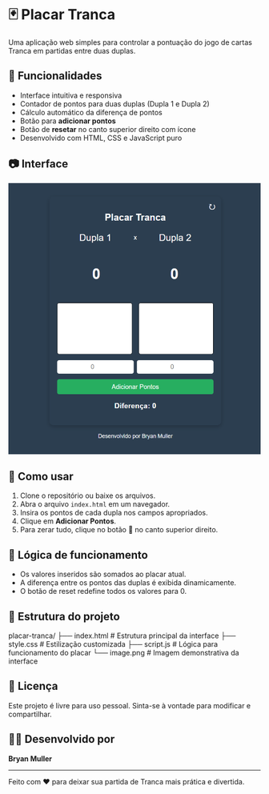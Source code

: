 # 🃏 Placar Tranca

Uma aplicação web simples para controlar a pontuação do jogo de cartas Tranca em partidas entre duas duplas.

## 🚀 Funcionalidades

- Interface intuitiva e responsiva
- Contador de pontos para duas duplas (Dupla 1 e Dupla 2)
- Cálculo automático da diferença de pontos
- Botão para **adicionar pontos**
- Botão de **resetar** no canto superior direito com ícone
- Desenvolvido com HTML, CSS e JavaScript puro

## 📷 Interface

![alt text](image.png)

## 🔧 Como usar

1. Clone o repositório ou baixe os arquivos.
2. Abra o arquivo `index.html` em um navegador.
3. Insira os pontos de cada dupla nos campos apropriados.
4. Clique em **Adicionar Pontos**.
5. Para zerar tudo, clique no botão 🔄 no canto superior direito.

## 🧠 Lógica de funcionamento

- Os valores inseridos são somados ao placar atual.
- A diferença entre os pontos das duplas é exibida dinamicamente.
- O botão de reset redefine todos os valores para 0.

## 📁 Estrutura do projeto

placar-tranca/ 
    ├── index.html # Estrutura principal da interface 
    ├── style.css # Estilização customizada 
    ├── script.js # Lógica para funcionamento do placar 
    └── image.png # Imagem demonstrativa da interface 


## 📄 Licença

Este projeto é livre para uso pessoal. Sinta-se à vontade para modificar e compartilhar.

## 👨‍💻 Desenvolvido por

**Bryan Muller**

---

Feito com ❤️ para deixar sua partida de Tranca mais prática e divertida.